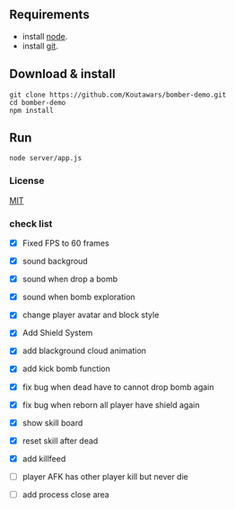 ## Requirements
* install [node](https://nodejs.org/es/download/). </br>
* install [git](https://git-scm.com/downloads).
## Download & install
```console
git clone https://github.com/Koutawars/bomber-demo.git
cd bomber-demo
npm install
```
## Run
```console
node server/app.js
```
### License

[MIT](/LICENSE)

### check list
- [x] Fixed FPS to 60 frames
- [x] sound backgroud
- [x] sound when drop a bomb
- [x] sound when bomb exploration
- [x] change player avatar and block style
- [x] Add Shield System
- [x] add blackground cloud animation
- [x] add kick bomb function
- [x] fix bug when dead have to cannot drop bomb again
- [x] fix bug when reborn all player have shield again
- [x] show skill board
- [x] reset skill after dead
- [x] add killfeed
- [ ] player AFK has other player kill but never die
- [ ] add process close area


